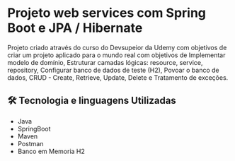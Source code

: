 
# Projeto web services com Spring Boot e JPA / Hibernate

Projeto criado através do curso do Devsupeior da Udemy com objetivos de criar um projeto aplicado para o mundo real com objetivos de Implementar modelo de domínio, Estruturar camadas lógicas: resource, service, repository, Configurar banco de dados de teste (H2), Povoar o banco de dados, CRUD - Create, Retrieve, Update, Delete e Tratamento de exceções.


## 🛠 Tecnologia e linguagens Utilizadas
- Java
- SpringBoot
- Maven
- Postman
- Banco em Memoria H2

